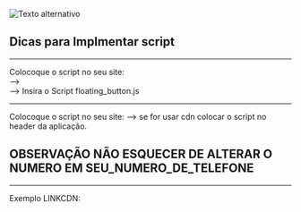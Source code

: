 ![Texto alternativo](https://zeeps.com.br/assets/img/logo.png)

## Dicas para Implmentar script
---

Colocoque o script no seu site:
</br>
 --> <script src="Caminho/floating_button.js"></script></br>
 --> Insira o Script floating_button.js

---
Colocoque o script no seu site:
 --> se for usar cdn colocar o script no header da aplicação.

## OBSERVAÇÃO NÃO ESQUECER DE ALTERAR O NUMERO EM SEU_NUMERO_DE_TELEFONE

---
Exemplo LINKCDN: <script src="https://cdn.jsdelivr.net/gh/meu_usuario/meu_repositorio/floating_button_Numero-Cliente.js"></script>
